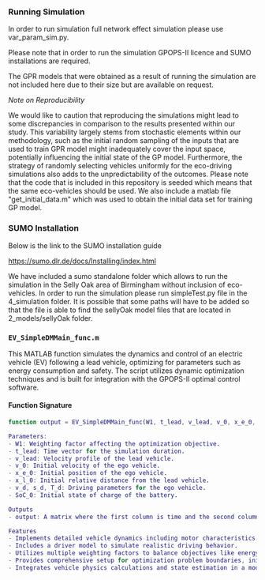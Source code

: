 ### Running Simulation

In order to run simulation full network effect simulation please use var_param_sim.py.

Please note that in order to run the simulation GPOPS-II licence and SUMO installations are required.

The GPR models that were obtained as a result of running the simulation are not included here due to their size but are available on request. 

_Note_ _on_ _Reproducibility_

We would like to caution that reproducing the simulations might lead to some discrepancies in comparison to the results presented within our study. This variability largely stems from stochastic elements within our methodology, such as the initial random sampling of the inputs that are used to train GPR model might inadequately cover the input space, potentially influencing the initial state of the GP model. Furthermore, the strategy of randomly selecting vehicles uniformly for the eco-driving simulations also adds to the unpredictability of the outcomes. Please note that the code that is included in this repository is seeded which means that the same eco-vehicles should be used. We also include a matlab file "get_initial_data.m" which was used to obtain the initial data set for training GP model.

### SUMO Installation

Below is the link to the SUMO installation guide

https://sumo.dlr.de/docs/Installing/index.html

We have included a sumo standalone folder which allows to run the simulation in the Selly Oak area of Birmingham without inclusion of eco-vehicles. In order to run the simulation please run simpleTest.py file in the 4_simulation folder. It is possible that some paths will have to be added so that the file is able to find the sellyOak model files that are located in 2_models/sellyOak folder.

### `EV_SimpleDMMain_func.m`

This MATLAB function simulates the dynamics and control of an electric vehicle (EV) following a lead vehicle, optimizing for parameters such as energy consumption and safety. The script utilizes dynamic optimization techniques and is built for integration with the GPOPS-II optimal control software.

#### Function Signature
```matlab
function output = EV_SimpleDMMain_func(W1, t_lead, v_lead, v_0, x_e_0, x_l_0, v_d, s_d, T_d, SoC_0)

Parameters:
- W1: Weighting factor affecting the optimization objective.
- t_lead: Time vector for the simulation duration.
- v_lead: Velocity profile of the lead vehicle.
- v_0: Initial velocity of the ego vehicle.
- x_e_0: Initial position of the ego vehicle.
- x_l_0: Initial relative distance from the lead vehicle.
- v_d, s_d, T_d: Driving parameters for the ego vehicle.
- SoC_0: Initial state of charge of the battery.

Outputs
- output: A matrix where the first column is time and the second column is the velocity profile of the ego vehicle.

Features
- Implements detailed vehicle dynamics including motor characteristics and aerodynamic properties based on parameters of a Nissan Leaf.
- Includes a driver model to simulate realistic driving behavior.
- Utilizes multiple weighting factors to balance objectives like energy efficiency and following distance.
- Provides comprehensive setup for optimization problem boundaries, initial guesses, and mesh refinement.
- Integrates vehicle physics calculations and state estimation in a modular, scalable manner.
